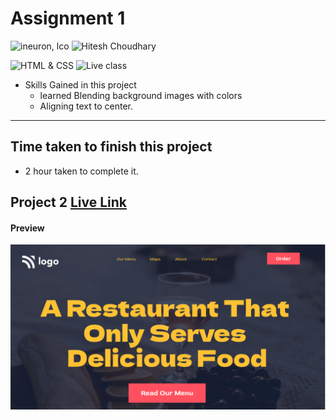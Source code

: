 # Assignment 1

![ineuron, lco](https://img.shields.io/badge/iNeuron-LCO-brightgreen)
![Hitesh Choudhary](https://img.shields.io/badge/Hitesh--Choudhary-Full--stack--JS--bootcamp-red)

![HTML & CSS](https://img.shields.io/badge/HTML-CSS-brightgreen)
![Live class](https://img.shields.io/badge/WEB--Dev-PROJECT--2-blue)


- Skills Gained in this project
  - learned Blending background images with colors
  - Aligning text to center.

---

## Time taken to finish this project

- 2 hour taken to complete it.
## Project 2 [Live Link]()
#### Preview

![Desktop](./preview.png)
